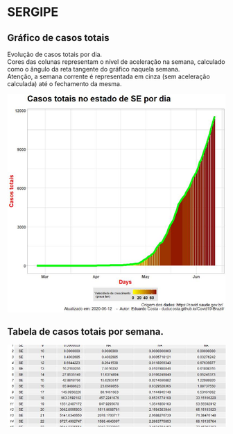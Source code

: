 # SERGIPE

## Gráfico de casos totais
Evolução de casos totais por dia.  
Cores das colunas representam o nível de aceleração na semana, calculado como o ângulo da reta tangente do gráfico naquela semana.  
Atenção, a semana corrente é representada em cinza (sem aceleração calculada) até o fechamento da mesma.

![](https://raw.githubusercontent.com/duducosta/Covid19-Brazil/master/TC/SE-TC-Completo.jpeg)  

## Tabela de casos totais por semana.

![](https://raw.githubusercontent.com/duducosta/Covid19-Brazil/master/TC/SE-Vel_semanal.jpeg)
